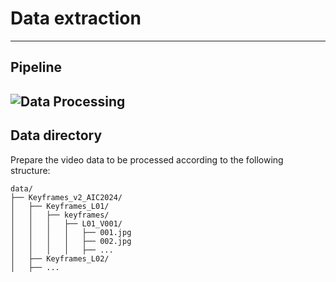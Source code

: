 # Data extraction
--- 
## Pipeline
![Data Processing](./figs/image/data_processing.png)
---

## Data directory 
Prepare the video data to be processed according to the following structure:
```
data/
├── Keyframes_v2_AIC2024/
│   ├── Keyframes_L01/
│   │   ├── keyframes/
│   │   │   ├── L01_V001/
│   │   │   │   ├── 001.jpg
│   │   │   │   ├── 002.jpg
│   │   │   │   ├── ...
│   ├── Keyframes_L02/
│   ├── ...
```
